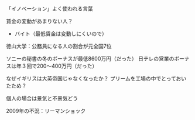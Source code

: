 「イノベーション」よく使われる言葉

賃金の変動があまりない人？
- バイト（最低賃金は変動しにくいので）

徳山大学：公務員になる人の割合が元全国7位

ソニーの秘書の冬のボーナスが最低8600万円（だった）
日テレの営業のボーナスは年３回で200〜400万円（だった）

なぜイギリスは大英帝国じゃなくなったか？
プリームを工場の中でとっておいたため？

個人の場合は景気と不景気どう

2009年の不況：リーマンショック
